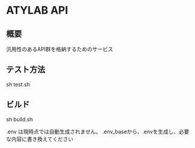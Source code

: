 # ATYLAB API

## 概要

汎用性のあるAPI群を格納するためのサービス

## テスト方法

sh test.sh

## ビルド

sh build.sh

.env は現時点では自動生成されません。
.env_baseから、.envを生成し、必要な内容に書き換えてください
